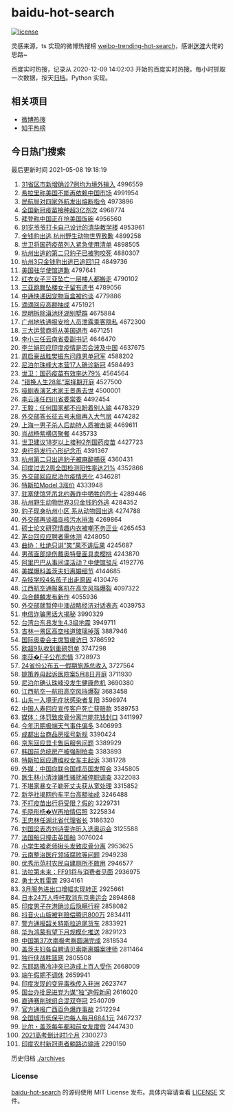 # baidu-hot-search

[![license](https://img.shields.io/github/license/Arrackisarookie/baidu-hot-search)](https://github.com/Arrackisarookie/baidu-hot-search/blob/master/LICENSE)

灵感来源，ts 实现的微博热搜榜 [weibo-trending-hot-search](https://github.com/justjavac/weibo-trending-hot-search)，感谢[迷渡](https://github.com/justjavac)大佬的思路~

百度实时热搜，记录从 2020-12-09 14:02:03 开始的百度实时热搜。每小时抓取一次数据，按天[归档](./archives)。Python 实现。

## 相关项目
+ [微博热搜](https://github.com/Arrackisarookie/weibo-hot-search)
+ [知乎热榜](https://github.com/Arrackisarookie/zhihu-top-search)

## 今日热门搜索

<!-- Rank Begin -->

最后更新时间 2021-05-08 19:18:19

1. [31省区市新增确诊7例均为境外输入](http://www.baidu.com/baidu?cl=3&tn=SE_baiduhomet8_jmjb7mjw&rsv_dl=fyb_top&fr=top1000&wd=31%CA%A1%C7%F8%CA%D0%D0%C2%D4%F6%C8%B7%D5%EF7%C0%FD%BE%F9%CE%AA%BE%B3%CD%E2%CA%E4%C8%EB) 4996559
1. [希拉里称美国不能再依赖中国市场](http://www.baidu.com/baidu?cl=3&tn=SE_baiduhomet8_jmjb7mjw&rsv_dl=fyb_top&fr=top1000&wd=%CF%A3%C0%AD%C0%EF%B3%C6%C3%C0%B9%FA%B2%BB%C4%DC%D4%D9%D2%C0%C0%B5%D6%D0%B9%FA%CA%D0%B3%A1) 4991954
1. [民航局对四家外航发出熔断指令](http://www.baidu.com/baidu?cl=3&tn=SE_baiduhomet8_jmjb7mjw&rsv_dl=fyb_top&fr=top1000&wd=%C3%F1%BA%BD%BE%D6%B6%D4%CB%C4%BC%D2%CD%E2%BA%BD%B7%A2%B3%F6%C8%DB%B6%CF%D6%B8%C1%EE) 4973896
1. [全国新冠疫苗接种超3亿剂次](http://www.baidu.com/baidu?cl=3&tn=SE_baiduhomet8_jmjb7mjw&rsv_dl=fyb_top&fr=top1000&wd=%C8%AB%B9%FA%D0%C2%B9%DA%D2%DF%C3%E7%BD%D3%D6%D6%B3%AC3%D2%DA%BC%C1%B4%CE) 4968774
1. [拜登称中国正在抢美国饭碗](http://www.baidu.com/baidu?cl=3&tn=SE_baiduhomet8_jmjb7mjw&rsv_dl=fyb_top&fr=top1000&wd=%B0%DD%B5%C7%B3%C6%D6%D0%B9%FA%D5%FD%D4%DA%C7%C0%C3%C0%B9%FA%B7%B9%CD%EB) 4956560
1. [91岁爷爷打卡自己设计的清华教学楼](http://www.baidu.com/baidu?cl=3&tn=SE_baiduhomet8_jmjb7mjw&rsv_dl=fyb_top&fr=top1000&wd=91%CB%EA%D2%AF%D2%AF%B4%F2%BF%A8%D7%D4%BC%BA%C9%E8%BC%C6%B5%C4%C7%E5%BB%AA%BD%CC%D1%A7%C2%A5) 4953961
1. [金钱豹出逃 杭州野生动物世界致歉](http://www.baidu.com/baidu?cl=3&tn=SE_baiduhomet8_jmjb7mjw&rsv_dl=fyb_top&fr=top1000&wd=%BD%F0%C7%AE%B1%AA%B3%F6%CC%D3%20%BA%BC%D6%DD%D2%B0%C9%FA%B6%AF%CE%EF%CA%C0%BD%E7%D6%C2%C7%B8) 4899258
1. [世卫将国药疫苗列入紧急使用清单](http://www.baidu.com/baidu?cl=3&tn=SE_baiduhomet8_jmjb7mjw&rsv_dl=fyb_top&fr=top1000&wd=%CA%C0%CE%C0%BD%AB%B9%FA%D2%A9%D2%DF%C3%E7%C1%D0%C8%EB%BD%F4%BC%B1%CA%B9%D3%C3%C7%E5%B5%A5) 4898505
1. [杭州出逃的第二只豹子已被狗咬死](http://www.baidu.com/baidu?cl=3&tn=SE_baiduhomet8_jmjb7mjw&rsv_dl=fyb_top&fr=top1000&wd=%BA%BC%D6%DD%B3%F6%CC%D3%B5%C4%B5%DA%B6%FE%D6%BB%B1%AA%D7%D3%D2%D1%B1%BB%B9%B7%D2%A7%CB%C0) 4880307
1. [杭州3只金钱豹出逃已追回1只](http://www.baidu.com/baidu?cl=3&tn=SE_baiduhomet8_jmjb7mjw&rsv_dl=fyb_top&fr=top1000&wd=%BA%BC%D6%DD3%D6%BB%BD%F0%C7%AE%B1%AA%B3%F6%CC%D3%D2%D1%D7%B7%BB%D81%D6%BB) 4849736
1. [美国驻华使馆道歉](http://www.baidu.com/baidu?cl=3&tn=SE_baiduhomet8_jmjb7mjw&rsv_dl=fyb_top&fr=top1000&wd=%C3%C0%B9%FA%D7%A4%BB%AA%CA%B9%B9%DD%B5%C0%C7%B8) 4797641
1. [红衣女子三亚坠亡一层楼人都搬走](http://www.baidu.com/baidu?cl=3&tn=SE_baiduhomet8_jmjb7mjw&rsv_dl=fyb_top&fr=top1000&wd=%BA%EC%D2%C2%C5%AE%D7%D3%C8%FD%D1%C7%D7%B9%CD%F6%D2%BB%B2%E3%C2%A5%C8%CB%B6%BC%B0%E1%D7%DF) 4790102
1. [三亚跳舞坠楼女子留有遗书](http://www.baidu.com/baidu?cl=3&tn=SE_baiduhomet8_jmjb7mjw&rsv_dl=fyb_top&fr=top1000&wd=%C8%FD%D1%C7%CC%F8%CE%E8%D7%B9%C2%A5%C5%AE%D7%D3%C1%F4%D3%D0%D2%C5%CA%E9) 4789056
1. [中通快递因宠物盲盒被约谈](http://www.baidu.com/baidu?cl=3&tn=SE_baiduhomet8_jmjb7mjw&rsv_dl=fyb_top&fr=top1000&wd=%D6%D0%CD%A8%BF%EC%B5%DD%D2%F2%B3%E8%CE%EF%C3%A4%BA%D0%B1%BB%D4%BC%CC%B8) 4779886
1. [滴滴回应高额抽成](http://www.baidu.com/baidu?cl=3&tn=SE_baiduhomet8_jmjb7mjw&rsv_dl=fyb_top&fr=top1000&wd=%B5%CE%B5%CE%BB%D8%D3%A6%B8%DF%B6%EE%B3%E9%B3%C9) 4751921
1. [昆明拆除滇池环湖别墅群](http://www.baidu.com/baidu?cl=3&tn=SE_baiduhomet8_jmjb7mjw&rsv_dl=fyb_top&fr=top1000&wd=%C0%A5%C3%F7%B2%F0%B3%FD%B5%E1%B3%D8%BB%B7%BA%FE%B1%F0%CA%FB%C8%BA) 4675884
1. [广州地铁通报安检人员泄露乘客隐私](http://www.baidu.com/baidu?cl=3&tn=SE_baiduhomet8_jmjb7mjw&rsv_dl=fyb_top&fr=top1000&wd=%B9%E3%D6%DD%B5%D8%CC%FA%CD%A8%B1%A8%B0%B2%BC%EC%C8%CB%D4%B1%D0%B9%C2%B6%B3%CB%BF%CD%D2%FE%CB%BD) 4672300
1. [三大运营商将从美国退市](http://www.baidu.com/baidu?cl=3&tn=SE_baiduhomet8_jmjb7mjw&rsv_dl=fyb_top&fr=top1000&wd=%C8%FD%B4%F3%D4%CB%D3%AA%C9%CC%BD%AB%B4%D3%C3%C0%B9%FA%CD%CB%CA%D0) 4671251
1. [李小三任云南省委副书记](http://www.baidu.com/baidu?cl=3&tn=SE_baiduhomet8_jmjb7mjw&rsv_dl=fyb_top&fr=top1000&wd=%C0%EE%D0%A1%C8%FD%C8%CE%D4%C6%C4%CF%CA%A1%CE%AF%B8%B1%CA%E9%BC%C7) 4646470
1. [李兰娟回应印度疫情是否会波及中国](http://www.baidu.com/baidu?cl=3&tn=SE_baiduhomet8_jmjb7mjw&rsv_dl=fyb_top&fr=top1000&wd=%C0%EE%C0%BC%BE%EA%BB%D8%D3%A6%D3%A1%B6%C8%D2%DF%C7%E9%CA%C7%B7%F1%BB%E1%B2%A8%BC%B0%D6%D0%B9%FA) 4637675
1. [周启豪战胜樊振东问鼎男单冠军](http://www.baidu.com/baidu?cl=3&tn=SE_baiduhomet8_jmjb7mjw&rsv_dl=fyb_top&fr=top1000&wd=%D6%DC%C6%F4%BA%C0%D5%BD%CA%A4%B7%AE%D5%F1%B6%AB%CE%CA%B6%A6%C4%D0%B5%A5%B9%DA%BE%FC) 4588202
1. [尼泊尔珠峰大本营17人确诊新冠](http://www.baidu.com/baidu?cl=3&tn=SE_baiduhomet8_jmjb7mjw&rsv_dl=fyb_top&fr=top1000&wd=%C4%E1%B2%B4%B6%FB%D6%E9%B7%E5%B4%F3%B1%BE%D3%AA17%C8%CB%C8%B7%D5%EF%D0%C2%B9%DA) 4584493
1. [世卫：国药疫苗有效率达79%](http://www.baidu.com/baidu?cl=3&tn=SE_baiduhomet8_jmjb7mjw&rsv_dl=fyb_top&fr=top1000&wd=%CA%C0%CE%C0%A3%BA%B9%FA%D2%A9%D2%DF%C3%E7%D3%D0%D0%A7%C2%CA%B4%EF79%25) 4564564
1. [“错换人生28年”案择期开庭](http://www.baidu.com/baidu?cl=3&tn=SE_baiduhomet8_jmjb7mjw&rsv_dl=fyb_top&fr=top1000&wd=%A1%B0%B4%ED%BB%BB%C8%CB%C9%FA28%C4%EA%A1%B1%B0%B8%D4%F1%C6%DA%BF%AA%CD%A5) 4527500
1. [哑剧表演艺术家王景愚去世](http://www.baidu.com/baidu?cl=3&tn=SE_baiduhomet8_jmjb7mjw&rsv_dl=fyb_top&fr=top1000&wd=%D1%C6%BE%E7%B1%ED%D1%DD%D2%D5%CA%F5%BC%D2%CD%F5%BE%B0%D3%DE%C8%A5%CA%C0) 4500001
1. [李云泽任四川省委常委](http://www.baidu.com/baidu?cl=3&tn=SE_baiduhomet8_jmjb7mjw&rsv_dl=fyb_top&fr=top1000&wd=%C0%EE%D4%C6%D4%F3%C8%CE%CB%C4%B4%A8%CA%A1%CE%AF%B3%A3%CE%AF) 4492454
1. [王毅：任何国家都不应盼着别人输](http://www.baidu.com/baidu?cl=3&tn=SE_baiduhomet8_jmjb7mjw&rsv_dl=fyb_top&fr=top1000&wd=%CD%F5%D2%E3%A3%BA%C8%CE%BA%CE%B9%FA%BC%D2%B6%BC%B2%BB%D3%A6%C5%CE%D7%C5%B1%F0%C8%CB%CA%E4) 4478329
1. [外交部答长征五号末级再入大气层](http://www.baidu.com/baidu?cl=3&tn=SE_baiduhomet8_jmjb7mjw&rsv_dl=fyb_top&fr=top1000&wd=%CD%E2%BD%BB%B2%BF%B4%F0%B3%A4%D5%F7%CE%E5%BA%C5%C4%A9%BC%B6%D4%D9%C8%EB%B4%F3%C6%F8%B2%E3) 4474282
1. [上海一男子杀人后劫持人质被击毙](http://www.baidu.com/baidu?cl=3&tn=SE_baiduhomet8_jmjb7mjw&rsv_dl=fyb_top&fr=top1000&wd=%C9%CF%BA%A3%D2%BB%C4%D0%D7%D3%C9%B1%C8%CB%BA%F3%BD%D9%B3%D6%C8%CB%D6%CA%B1%BB%BB%F7%B1%D0) 4469611
1. [肖战杨紫横店聚餐](http://www.baidu.com/baidu?cl=3&tn=SE_baiduhomet8_jmjb7mjw&rsv_dl=fyb_top&fr=top1000&wd=%D0%A4%D5%BD%D1%EE%D7%CF%BA%E1%B5%EA%BE%DB%B2%CD) 4435733
1. [世卫建议18岁以上接种2剂国药疫苗](http://www.baidu.com/baidu?cl=3&tn=SE_baiduhomet8_jmjb7mjw&rsv_dl=fyb_top&fr=top1000&wd=%CA%C0%CE%C0%BD%A8%D2%E918%CB%EA%D2%D4%C9%CF%BD%D3%D6%D62%BC%C1%B9%FA%D2%A9%D2%DF%C3%E7) 4427723
1. [央行将发行心形纪念币](http://www.baidu.com/baidu?cl=3&tn=SE_baiduhomet8_jmjb7mjw&rsv_dl=fyb_top&fr=top1000&wd=%D1%EB%D0%D0%BD%AB%B7%A2%D0%D0%D0%C4%D0%CE%BC%CD%C4%EE%B1%D2) 4391367
1. [杭州第二只出逃豹子被麻醉捕获](http://www.baidu.com/baidu?cl=3&tn=SE_baiduhomet8_jmjb7mjw&rsv_dl=fyb_top&fr=top1000&wd=%BA%BC%D6%DD%B5%DA%B6%FE%D6%BB%B3%F6%CC%D3%B1%AA%D7%D3%B1%BB%C2%E9%D7%ED%B2%B6%BB%F1) 4360431
1. [印度过去2周全国检测阳性率达21%](http://www.baidu.com/baidu?cl=3&tn=SE_baiduhomet8_jmjb7mjw&rsv_dl=fyb_top&fr=top1000&wd=%D3%A1%B6%C8%B9%FD%C8%A52%D6%DC%C8%AB%B9%FA%BC%EC%B2%E2%D1%F4%D0%D4%C2%CA%B4%EF21%25) 4352866
1. [外交部回应尼泊尔疫情恶化](http://www.baidu.com/baidu?cl=3&tn=SE_baiduhomet8_jmjb7mjw&rsv_dl=fyb_top&fr=top1000&wd=%CD%E2%BD%BB%B2%BF%BB%D8%D3%A6%C4%E1%B2%B4%B6%FB%D2%DF%C7%E9%B6%F1%BB%AF) 4346281
1. [特斯拉Model 3涨价](http://www.baidu.com/baidu?cl=3&tn=SE_baiduhomet8_jmjb7mjw&rsv_dl=fyb_top&fr=top1000&wd=%CC%D8%CB%B9%C0%ADModel%203%D5%C7%BC%DB) 4333948
1. [驻塞使馆凭吊北约轰炸中牺牲的烈士](http://www.baidu.com/baidu?cl=3&tn=SE_baiduhomet8_jmjb7mjw&rsv_dl=fyb_top&fr=top1000&wd=%D7%A4%C8%FB%CA%B9%B9%DD%C6%BE%B5%F5%B1%B1%D4%BC%BA%E4%D5%A8%D6%D0%CE%FE%C9%FC%B5%C4%C1%D2%CA%BF) 4289446
1. [杭州野生动物世界3只金钱豹外逃](http://www.baidu.com/baidu?cl=3&tn=SE_baiduhomet8_jmjb7mjw&rsv_dl=fyb_top&fr=top1000&wd=%BA%BC%D6%DD%D2%B0%C9%FA%B6%AF%CE%EF%CA%C0%BD%E73%D6%BB%BD%F0%C7%AE%B1%AA%CD%E2%CC%D3) 4284352
1. [豹子现身杭州小区 系从动物园出逃](http://www.baidu.com/baidu?cl=3&tn=SE_baiduhomet8_jmjb7mjw&rsv_dl=fyb_top&fr=top1000&wd=%B1%AA%D7%D3%CF%D6%C9%ED%BA%BC%D6%DD%D0%A1%C7%F8%20%CF%B5%B4%D3%B6%AF%CE%EF%D4%B0%B3%F6%CC%D3) 4274788
1. [外交部再谈福岛核污水排海](http://www.baidu.com/baidu?cl=3&tn=SE_baiduhomet8_jmjb7mjw&rsv_dl=fyb_top&fr=top1000&wd=%CD%E2%BD%BB%B2%BF%D4%D9%CC%B8%B8%A3%B5%BA%BA%CB%CE%DB%CB%AE%C5%C5%BA%A3) 4269864
1. [硕士论文研究情趣内衣被嘲不务正业](http://www.baidu.com/baidu?cl=3&tn=SE_baiduhomet8_jmjb7mjw&rsv_dl=fyb_top&fr=top1000&wd=%CB%B6%CA%BF%C2%DB%CE%C4%D1%D0%BE%BF%C7%E9%C8%A4%C4%DA%D2%C2%B1%BB%B3%B0%B2%BB%CE%F1%D5%FD%D2%B5) 4265453
1. [茅台回应应聘者需体测](http://www.baidu.com/baidu?cl=3&tn=SE_baiduhomet8_jmjb7mjw&rsv_dl=fyb_top&fr=top1000&wd=%C3%A9%CC%A8%BB%D8%D3%A6%D3%A6%C6%B8%D5%DF%D0%E8%CC%E5%B2%E2) 4248050
1. [曲协：杜绝只讲“笑”果不讲后果](http://www.baidu.com/baidu?cl=3&tn=SE_baiduhomet8_jmjb7mjw&rsv_dl=fyb_top&fr=top1000&wd=%C7%FA%D0%AD%A3%BA%B6%C5%BE%F8%D6%BB%BD%B2%A1%B0%D0%A6%A1%B1%B9%FB%B2%BB%BD%B2%BA%F3%B9%FB) 4245687
1. [男孩面部烧伤戴奥特曼面具卖樱桃](http://www.baidu.com/baidu?cl=3&tn=SE_baiduhomet8_jmjb7mjw&rsv_dl=fyb_top&fr=top1000&wd=%C4%D0%BA%A2%C3%E6%B2%BF%C9%D5%C9%CB%B4%F7%B0%C2%CC%D8%C2%FC%C3%E6%BE%DF%C2%F4%D3%A3%CC%D2) 4243870
1. [阿里巴巴从事间谍活动？中使馆驳斥](http://www.baidu.com/baidu?cl=3&tn=SE_baiduhomet8_jmjb7mjw&rsv_dl=fyb_top&fr=top1000&wd=%B0%A2%C0%EF%B0%CD%B0%CD%B4%D3%CA%C2%BC%E4%B5%FD%BB%EE%B6%AF%A3%BF%D6%D0%CA%B9%B9%DD%B2%B5%B3%E2) 4192776
1. [美媒爆料盖茨夫妇离婚细节](http://www.baidu.com/baidu?cl=3&tn=SE_baiduhomet8_jmjb7mjw&rsv_dl=fyb_top&fr=top1000&wd=%C3%C0%C3%BD%B1%AC%C1%CF%B8%C7%B4%C4%B7%F2%B8%BE%C0%EB%BB%E9%CF%B8%BD%DA) 4144685
1. [杂技学校4名孩子出走原因](http://www.baidu.com/baidu?cl=3&tn=SE_baiduhomet8_jmjb7mjw&rsv_dl=fyb_top&fr=top1000&wd=%D4%D3%BC%BC%D1%A7%D0%A34%C3%FB%BA%A2%D7%D3%B3%F6%D7%DF%D4%AD%D2%F2) 4130476
1. [江西航空通报客机在高空风挡爆裂](http://www.baidu.com/baidu?cl=3&tn=SE_baiduhomet8_jmjb7mjw&rsv_dl=fyb_top&fr=top1000&wd=%BD%AD%CE%F7%BA%BD%BF%D5%CD%A8%B1%A8%BF%CD%BB%FA%D4%DA%B8%DF%BF%D5%B7%E7%B5%B2%B1%AC%C1%D1) 4097322
1. [乌合麒麟发布新作](http://www.baidu.com/baidu?cl=3&tn=SE_baiduhomet8_jmjb7mjw&rsv_dl=fyb_top&fr=top1000&wd=%CE%DA%BA%CF%F7%E8%F7%EB%B7%A2%B2%BC%D0%C2%D7%F7) 4055936
1. [外交部就暂停中澳战略经济对话表态](http://www.baidu.com/baidu?cl=3&tn=SE_baiduhomet8_jmjb7mjw&rsv_dl=fyb_top&fr=top1000&wd=%CD%E2%BD%BB%B2%BF%BE%CD%D4%DD%CD%A3%D6%D0%B0%C4%D5%BD%C2%D4%BE%AD%BC%C3%B6%D4%BB%B0%B1%ED%CC%AC) 4039753
1. [电信诈骗黑话大揭秘](http://www.baidu.com/baidu?cl=3&tn=SE_baiduhomet8_jmjb7mjw&rsv_dl=fyb_top&fr=top1000&wd=%B5%E7%D0%C5%D5%A9%C6%AD%BA%DA%BB%B0%B4%F3%BD%D2%C3%D8) 3990329
1. [台湾台东县发生4.3级地震](http://www.baidu.com/baidu?cl=3&tn=SE_baiduhomet8_jmjb7mjw&rsv_dl=fyb_top&fr=top1000&wd=%CC%A8%CD%E5%CC%A8%B6%AB%CF%D8%B7%A2%C9%FA4.3%BC%B6%B5%D8%D5%F0) 3949711
1. [吉林一景区高空栈道玻璃掉落](http://www.baidu.com/baidu?cl=3&tn=SE_baiduhomet8_jmjb7mjw&rsv_dl=fyb_top&fr=top1000&wd=%BC%AA%C1%D6%D2%BB%BE%B0%C7%F8%B8%DF%BF%D5%D5%BB%B5%C0%B2%A3%C1%A7%B5%F4%C2%E4) 3887946
1. [国际奥委会主席暂缓访日](http://www.baidu.com/baidu?cl=3&tn=SE_baiduhomet8_jmjb7mjw&rsv_dl=fyb_top&fr=top1000&wd=%B9%FA%BC%CA%B0%C2%CE%AF%BB%E1%D6%F7%CF%AF%D4%DD%BB%BA%B7%C3%C8%D5) 3786592
1. [欧超9队收到重磅罚单](http://www.baidu.com/baidu?cl=3&tn=SE_baiduhomet8_jmjb7mjw&rsv_dl=fyb_top&fr=top1000&wd=%C5%B7%B3%AC9%B6%D3%CA%D5%B5%BD%D6%D8%B0%F5%B7%A3%B5%A5) 3747298
1. [李莎�F子公布恋情](http://www.baidu.com/baidu?cl=3&tn=SE_baiduhomet8_jmjb7mjw&rsv_dl=fyb_top&fr=top1000&wd=%C0%EE%C9%AF%95F%D7%D3%B9%AB%B2%BC%C1%B5%C7%E9) 3728973
1. [24省份公布五一假期旅游总收入](http://www.baidu.com/baidu?cl=3&tn=SE_baiduhomet8_jmjb7mjw&rsv_dl=fyb_top&fr=top1000&wd=24%CA%A1%B7%DD%B9%AB%B2%BC%CE%E5%D2%BB%BC%D9%C6%DA%C2%C3%D3%CE%D7%DC%CA%D5%C8%EB) 3727564
1. [姚策养母起诉医院案5月8日开庭](http://www.baidu.com/baidu?cl=3&tn=SE_baiduhomet8_jmjb7mjw&rsv_dl=fyb_top&fr=top1000&wd=%D2%A6%B2%DF%D1%F8%C4%B8%C6%F0%CB%DF%D2%BD%D4%BA%B0%B85%D4%C28%C8%D5%BF%AA%CD%A5) 3711930
1. [尼泊尔确认珠峰没发生健康危机](http://www.baidu.com/baidu?cl=3&tn=SE_baiduhomet8_jmjb7mjw&rsv_dl=fyb_top&fr=top1000&wd=%C4%E1%B2%B4%B6%FB%C8%B7%C8%CF%D6%E9%B7%E5%C3%BB%B7%A2%C9%FA%BD%A1%BF%B5%CE%A3%BB%FA) 3690380
1. [江西航空一航班高空风挡爆裂](http://www.baidu.com/baidu?cl=3&tn=SE_baiduhomet8_jmjb7mjw&rsv_dl=fyb_top&fr=top1000&wd=%BD%AD%CE%F7%BA%BD%BF%D5%D2%BB%BA%BD%B0%E0%B8%DF%BF%D5%B7%E7%B5%B2%B1%AC%C1%D1) 3683458
1. [山东一入境无症状感染者复阳](http://www.baidu.com/baidu?cl=3&tn=SE_baiduhomet8_jmjb7mjw&rsv_dl=fyb_top&fr=top1000&wd=%C9%BD%B6%AB%D2%BB%C8%EB%BE%B3%CE%DE%D6%A2%D7%B4%B8%D0%C8%BE%D5%DF%B8%B4%D1%F4) 3596974
1. [中国人寿回应宣传客户死亡获赔款](http://www.baidu.com/baidu?cl=3&tn=SE_baiduhomet8_jmjb7mjw&rsv_dl=fyb_top&fr=top1000&wd=%D6%D0%B9%FA%C8%CB%CA%D9%BB%D8%D3%A6%D0%FB%B4%AB%BF%CD%BB%A7%CB%C0%CD%F6%BB%F1%C5%E2%BF%EE) 3589753
1. [媒体：体罚致皮骨分离岂能花钱封口](http://www.baidu.com/baidu?cl=3&tn=SE_baiduhomet8_jmjb7mjw&rsv_dl=fyb_top&fr=top1000&wd=%C3%BD%CC%E5%A3%BA%CC%E5%B7%A3%D6%C2%C6%A4%B9%C7%B7%D6%C0%EB%C6%F1%C4%DC%BB%A8%C7%AE%B7%E2%BF%DA) 3411997
1. [今年汛期极端天气事件偏多](http://www.baidu.com/baidu?cl=3&tn=SE_baiduhomet8_jmjb7mjw&rsv_dl=fyb_top&fr=top1000&wd=%BD%F1%C4%EA%D1%B4%C6%DA%BC%AB%B6%CB%CC%EC%C6%F8%CA%C2%BC%FE%C6%AB%B6%E0) 3406993
1. [成都出台商品房摇号新规](http://www.baidu.com/baidu?cl=3&tn=SE_baiduhomet8_jmjb7mjw&rsv_dl=fyb_top&fr=top1000&wd=%B3%C9%B6%BC%B3%F6%CC%A8%C9%CC%C6%B7%B7%BF%D2%A1%BA%C5%D0%C2%B9%E6) 3390424
1. [京东回应显卡售后服务问题](http://www.baidu.com/baidu?cl=3&tn=SE_baiduhomet8_jmjb7mjw&rsv_dl=fyb_top&fr=top1000&wd=%BE%A9%B6%AB%BB%D8%D3%A6%CF%D4%BF%A8%CA%DB%BA%F3%B7%FE%CE%F1%CE%CA%CC%E2) 3389929
1. [韩国前总统房产被强制拍卖](http://www.baidu.com/baidu?cl=3&tn=SE_baiduhomet8_jmjb7mjw&rsv_dl=fyb_top&fr=top1000&wd=%BA%AB%B9%FA%C7%B0%D7%DC%CD%B3%B7%BF%B2%FA%B1%BB%C7%BF%D6%C6%C5%C4%C2%F4) 3383893
1. [特斯拉回应遭维权女车主起诉](http://www.baidu.com/baidu?cl=3&tn=SE_baiduhomet8_jmjb7mjw&rsv_dl=fyb_top&fr=top1000&wd=%CC%D8%CB%B9%C0%AD%BB%D8%D3%A6%D4%E2%CE%AC%C8%A8%C5%AE%B3%B5%D6%F7%C6%F0%CB%DF) 3381728
1. [外媒：中国向联合国成员国发照会](http://www.baidu.com/baidu?cl=3&tn=SE_baiduhomet8_jmjb7mjw&rsv_dl=fyb_top&fr=top1000&wd=%CD%E2%C3%BD%A3%BA%D6%D0%B9%FA%CF%F2%C1%AA%BA%CF%B9%FA%B3%C9%D4%B1%B9%FA%B7%A2%D5%D5%BB%E1) 3345805
1. [医生林小清涉嫌性骚扰被停职调查](http://www.baidu.com/baidu?cl=3&tn=SE_baiduhomet8_jmjb7mjw&rsv_dl=fyb_top&fr=top1000&wd=%D2%BD%C9%FA%C1%D6%D0%A1%C7%E5%C9%E6%CF%D3%D0%D4%C9%A7%C8%C5%B1%BB%CD%A3%D6%B0%B5%F7%B2%E9) 3322083
1. [不堪家暴女子勒死丈夫获从宽处理](http://www.baidu.com/baidu?cl=3&tn=SE_baiduhomet8_jmjb7mjw&rsv_dl=fyb_top&fr=top1000&wd=%B2%BB%BF%B0%BC%D2%B1%A9%C5%AE%D7%D3%C0%D5%CB%C0%D5%C9%B7%F2%BB%F1%B4%D3%BF%ED%B4%A6%C0%ED) 3315852
1. [新华社揭网约车平台高额抽成](http://www.baidu.com/baidu?cl=3&tn=SE_baiduhomet8_jmjb7mjw&rsv_dl=fyb_top&fr=top1000&wd=%D0%C2%BB%AA%C9%E7%BD%D2%CD%F8%D4%BC%B3%B5%C6%BD%CC%A8%B8%DF%B6%EE%B3%E9%B3%C9) 3246488
1. [不打疫苗出行将受限？假的](http://www.baidu.com/baidu?cl=3&tn=SE_baiduhomet8_jmjb7mjw&rsv_dl=fyb_top&fr=top1000&wd=%B2%BB%B4%F2%D2%DF%C3%E7%B3%F6%D0%D0%BD%AB%CA%DC%CF%DE%A3%BF%BC%D9%B5%C4) 3229731
1. [毛晓彤杨�W再拍情侣照](http://www.baidu.com/baidu?cl=3&tn=SE_baiduhomet8_jmjb7mjw&rsv_dl=fyb_top&fr=top1000&wd=%C3%AB%CF%FE%CD%AE%D1%EE%ABW%D4%D9%C5%C4%C7%E9%C2%C2%D5%D5) 3225834
1. [王忠林任湖北省代理省长](http://www.baidu.com/baidu?cl=3&tn=SE_baiduhomet8_jmjb7mjw&rsv_dl=fyb_top&fr=top1000&wd=%CD%F5%D6%D2%C1%D6%C8%CE%BA%FE%B1%B1%CA%A1%B4%FA%C0%ED%CA%A1%B3%A4) 3186320
1. [刘国梁表态刘诗雯许昕入选奥运会](http://www.baidu.com/baidu?cl=3&tn=SE_baiduhomet8_jmjb7mjw&rsv_dl=fyb_top&fr=top1000&wd=%C1%F5%B9%FA%C1%BA%B1%ED%CC%AC%C1%F5%CA%AB%F6%A9%D0%ED%EA%BF%C8%EB%D1%A1%B0%C2%D4%CB%BB%E1) 3125588
1. [法国船只撞击英国船](http://www.baidu.com/baidu?cl=3&tn=SE_baiduhomet8_jmjb7mjw&rsv_dl=fyb_top&fr=top1000&wd=%B7%A8%B9%FA%B4%AC%D6%BB%D7%B2%BB%F7%D3%A2%B9%FA%B4%AC) 3076024
1. [小学生被老师揪头发致皮骨分离](http://www.baidu.com/baidu?cl=3&tn=SE_baiduhomet8_jmjb7mjw&rsv_dl=fyb_top&fr=top1000&wd=%D0%A1%D1%A7%C9%FA%B1%BB%C0%CF%CA%A6%BE%BE%CD%B7%B7%A2%D6%C2%C6%A4%B9%C7%B7%D6%C0%EB) 2953625
1. [云南整治医疗领域腐败等问题](http://www.baidu.com/baidu?cl=3&tn=SE_baiduhomet8_jmjb7mjw&rsv_dl=fyb_top&fr=top1000&wd=%D4%C6%C4%CF%D5%FB%D6%CE%D2%BD%C1%C6%C1%EC%D3%F2%B8%AF%B0%DC%B5%C8%CE%CA%CC%E2) 2949238
1. [优秀示范村农民自建厕所不敢用](http://www.baidu.com/baidu?cl=3&tn=SE_baiduhomet8_jmjb7mjw&rsv_dl=fyb_top&fr=top1000&wd=%D3%C5%D0%E3%CA%BE%B7%B6%B4%E5%C5%A9%C3%F1%D7%D4%BD%A8%B2%DE%CB%F9%B2%BB%B8%D2%D3%C3) 2946577
1. [法拉第未来：FF91将与消费者见面](http://www.baidu.com/baidu?cl=3&tn=SE_baiduhomet8_jmjb7mjw&rsv_dl=fyb_top&fr=top1000&wd=%B7%A8%C0%AD%B5%DA%CE%B4%C0%B4%A3%BAFF91%BD%AB%D3%EB%CF%FB%B7%D1%D5%DF%BC%FB%C3%E6) 2936975
1. [勇士大胜雷霆](http://www.baidu.com/baidu?cl=3&tn=SE_baiduhomet8_jmjb7mjw&rsv_dl=fyb_top&fr=top1000&wd=%D3%C2%CA%BF%B4%F3%CA%A4%C0%D7%F6%AA) 2934161
1. [3月服务进出口增幅实现转正](http://www.baidu.com/baidu?cl=3&tn=SE_baiduhomet8_jmjb7mjw&rsv_dl=fyb_top&fr=top1000&wd=3%D4%C2%B7%FE%CE%F1%BD%F8%B3%F6%BF%DA%D4%F6%B7%F9%CA%B5%CF%D6%D7%AA%D5%FD) 2925661
1. [日本24万人呼吁取消东京奥运会](http://www.baidu.com/baidu?cl=3&tn=SE_baiduhomet8_jmjb7mjw&rsv_dl=fyb_top&fr=top1000&wd=%C8%D5%B1%BE24%CD%F2%C8%CB%BA%F4%D3%F5%C8%A1%CF%FB%B6%AB%BE%A9%B0%C2%D4%CB%BB%E1) 2894868
1. [印度男子在港确诊后隐瞒行程](http://www.baidu.com/baidu?cl=3&tn=SE_baiduhomet8_jmjb7mjw&rsv_dl=fyb_top&fr=top1000&wd=%D3%A1%B6%C8%C4%D0%D7%D3%D4%DA%B8%DB%C8%B7%D5%EF%BA%F3%D2%FE%C2%F7%D0%D0%B3%CC) 2858082
1. [抖音火山版被判赔偿腾讯800万](http://www.baidu.com/baidu?cl=3&tn=SE_baiduhomet8_jmjb7mjw&rsv_dl=fyb_top&fr=top1000&wd=%B6%B6%D2%F4%BB%F0%C9%BD%B0%E6%B1%BB%C5%D0%C5%E2%B3%A5%CC%DA%D1%B6800%CD%F2) 2834411
1. [警方通报韶关特斯拉追尾货车](http://www.baidu.com/baidu?cl=3&tn=SE_baiduhomet8_jmjb7mjw&rsv_dl=fyb_top&fr=top1000&wd=%BE%AF%B7%BD%CD%A8%B1%A8%C9%D8%B9%D8%CC%D8%CB%B9%C0%AD%D7%B7%CE%B2%BB%F5%B3%B5) 2833921
1. [华为鸿蒙有望下月规模化推送](http://www.baidu.com/baidu?cl=3&tn=SE_baiduhomet8_jmjb7mjw&rsv_dl=fyb_top&fr=top1000&wd=%BB%AA%CE%AA%BA%E8%C3%C9%D3%D0%CD%FB%CF%C2%D4%C2%B9%E6%C4%A3%BB%AF%CD%C6%CB%CD) 2829123
1. [中国第37次南极考察圆满完成](http://www.baidu.com/baidu?cl=3&tn=SE_baiduhomet8_jmjb7mjw&rsv_dl=fyb_top&fr=top1000&wd=%D6%D0%B9%FA%B5%DA37%B4%CE%C4%CF%BC%AB%BF%BC%B2%EC%D4%B2%C2%FA%CD%EA%B3%C9) 2818534
1. [盖茨夫妇各自聘请贝索斯离婚案律师](http://www.baidu.com/baidu?cl=3&tn=SE_baiduhomet8_jmjb7mjw&rsv_dl=fyb_top&fr=top1000&wd=%B8%C7%B4%C4%B7%F2%B8%BE%B8%F7%D7%D4%C6%B8%C7%EB%B1%B4%CB%F7%CB%B9%C0%EB%BB%E9%B0%B8%C2%C9%CA%A6) 2811464
1. [独行侠战胜篮网](http://www.baidu.com/baidu?cl=3&tn=SE_baiduhomet8_jmjb7mjw&rsv_dl=fyb_top&fr=top1000&wd=%B6%C0%D0%D0%CF%C0%D5%BD%CA%A4%C0%BA%CD%F8) 2805508
1. [东耶路撒冷冲突已造成上百人受伤](http://www.baidu.com/baidu?cl=3&tn=SE_baiduhomet8_jmjb7mjw&rsv_dl=fyb_top&fr=top1000&wd=%B6%AB%D2%AE%C2%B7%C8%F6%C0%E4%B3%E5%CD%BB%D2%D1%D4%EC%B3%C9%C9%CF%B0%D9%C8%CB%CA%DC%C9%CB) 2668009
1. [端午假期不调休](http://www.baidu.com/baidu?cl=3&tn=SE_baiduhomet8_jmjb7mjw&rsv_dl=fyb_top&fr=top1000&wd=%B6%CB%CE%E7%BC%D9%C6%DA%B2%BB%B5%F7%D0%DD) 2659941
1. [印度发现的变异毒株传入非洲](http://www.baidu.com/baidu?cl=3&tn=SE_baiduhomet8_jmjb7mjw&rsv_dl=fyb_top&fr=top1000&wd=%D3%A1%B6%C8%B7%A2%CF%D6%B5%C4%B1%E4%D2%EC%B6%BE%D6%EA%B4%AB%C8%EB%B7%C7%D6%DE) 2623747
1. [国台办批民进党为谋“独”造假新闻](http://www.baidu.com/baidu?cl=3&tn=SE_baiduhomet8_jmjb7mjw&rsv_dl=fyb_top&fr=top1000&wd=%B9%FA%CC%A8%B0%EC%C5%FA%C3%F1%BD%F8%B5%B3%CE%AA%C4%B1%A1%B0%B6%C0%A1%B1%D4%EC%BC%D9%D0%C2%CE%C5) 2616020
1. [直通赛削球组合混双夺冠](http://www.baidu.com/baidu?cl=3&tn=SE_baiduhomet8_jmjb7mjw&rsv_dl=fyb_top&fr=top1000&wd=%D6%B1%CD%A8%C8%FC%CF%F7%C7%F2%D7%E9%BA%CF%BB%EC%CB%AB%B6%E1%B9%DA) 2540709
1. [官方通报广西百色爆炸事故](http://www.baidu.com/baidu?cl=3&tn=SE_baiduhomet8_jmjb7mjw&rsv_dl=fyb_top&fr=top1000&wd=%B9%D9%B7%BD%CD%A8%B1%A8%B9%E3%CE%F7%B0%D9%C9%AB%B1%AC%D5%A8%CA%C2%B9%CA) 2512294
1. [全国城市低保平均每人每月684.1元](http://www.baidu.com/baidu?cl=3&tn=SE_baiduhomet8_jmjb7mjw&rsv_dl=fyb_top&fr=top1000&wd=%C8%AB%B9%FA%B3%C7%CA%D0%B5%CD%B1%A3%C6%BD%BE%F9%C3%BF%C8%CB%C3%BF%D4%C2684.1%D4%AA) 2467237
1. [比尔・盖茨每年都和前女友度假](http://www.baidu.com/baidu?cl=3&tn=SE_baiduhomet8_jmjb7mjw&rsv_dl=fyb_top&fr=top1000&wd=%B1%C8%B6%FB%A1%A4%B8%C7%B4%C4%C3%BF%C4%EA%B6%BC%BA%CD%C7%B0%C5%AE%D3%D1%B6%C8%BC%D9) 2447430
1. [2021高考倒计时1个月](http://www.baidu.com/baidu?cl=3&tn=SE_baiduhomet8_jmjb7mjw&rsv_dl=fyb_top&fr=top1000&wd=2021%B8%DF%BF%BC%B5%B9%BC%C6%CA%B11%B8%F6%D4%C2) 2300273
1. [印度农村新冠患者躺路边输液](http://www.baidu.com/baidu?cl=3&tn=SE_baiduhomet8_jmjb7mjw&rsv_dl=fyb_top&fr=top1000&wd=%D3%A1%B6%C8%C5%A9%B4%E5%D0%C2%B9%DA%BB%BC%D5%DF%CC%C9%C2%B7%B1%DF%CA%E4%D2%BA) 2290150
<!-- Rank End -->

历史归档 [./archives](./archives)

### License

[baidu-hot-search](https://github.com/Arrackisarookie/baidu-hot-search) 的源码使用 MIT License 发布。具体内容请查看 [LICENSE](./LICENSE) 文件。
